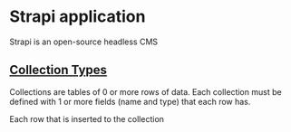 # Strapi application

Strapi is an open-source headless CMS

## [Collection Types](https://docs.strapi.io/user-docs/latest/content-manager/introduction-to-content-manager.html#collection-types)

Collections are tables of 0 or more rows of data.
Each collection must be defined with 1 or more fields (name and type) that each row has.

Each row that is inserted to the collection
